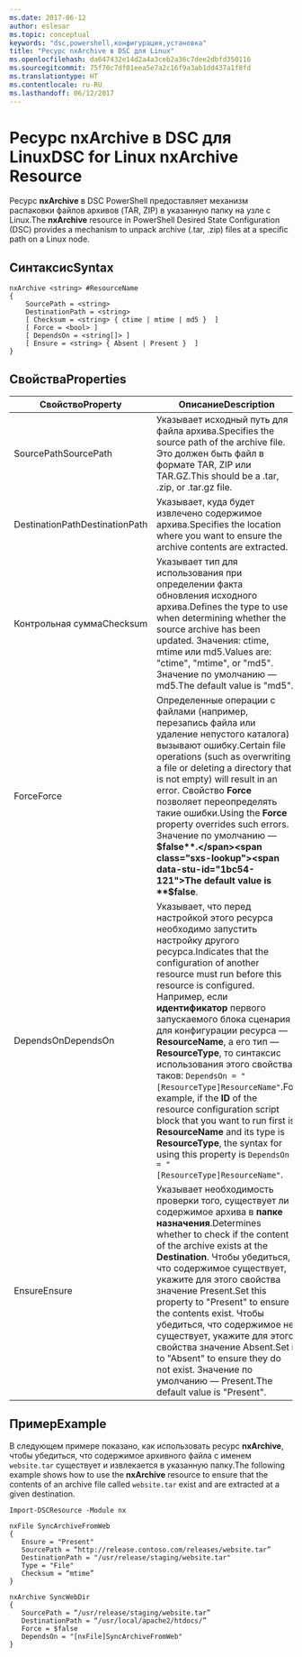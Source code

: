 ```yaml
---
ms.date: 2017-06-12
author: eslesar
ms.topic: conceptual
keywords: "dsc,powershell,конфигурация,установка"
title: "Ресурс nxArchive в DSC для Linux"
ms.openlocfilehash: da647432e14d2a4a3ceb2a36c7dee2dbfd350116
ms.sourcegitcommit: 75f70c7df01eea5e7a2c16f9a3ab1dd437a1f8fd
ms.translationtype: HT
ms.contentlocale: ru-RU
ms.lasthandoff: 06/12/2017
---
```

# <a name="dsc-for-linux-nxarchive-resource"></a><span data-ttu-id="1bc54-103">Ресурс nxArchive в DSC для Linux</span><span class="sxs-lookup"><span data-stu-id="1bc54-103">DSC for Linux nxArchive Resource</span></span>

<span data-ttu-id="1bc54-104">Ресурс **nxArchive** в DSC PowerShell предоставляет механизм распаковки файлов архивов (TAR, ZIP) в указанную папку на узле с Linux.</span><span class="sxs-lookup"><span data-stu-id="1bc54-104">The **nxArchive** resource in PowerShell Desired State Configuration (DSC) provides a mechanism to unpack archive (.tar, .zip) files at a specific path on a Linux node.</span></span>

## <a name="syntax"></a><span data-ttu-id="1bc54-105">Синтаксис</span><span class="sxs-lookup"><span data-stu-id="1bc54-105">Syntax</span></span>

```
nxArchive <string> #ResourceName
{
    SourcePath = <string>
    DestinationPath = <string>
    [ Checksum = <string> { ctime | mtime | md5 }  ]
    [ Force = <bool> ]
    [ DependsOn = <string[]> ]
    [ Ensure = <string> { Absent | Present }  ]
}
```

## <a name="properties"></a><span data-ttu-id="1bc54-106">Свойства</span><span class="sxs-lookup"><span data-stu-id="1bc54-106">Properties</span></span>

|  <span data-ttu-id="1bc54-107">Свойство</span><span class="sxs-lookup"><span data-stu-id="1bc54-107">Property</span></span> |  <span data-ttu-id="1bc54-108">Описание</span><span class="sxs-lookup"><span data-stu-id="1bc54-108">Description</span></span> | 
|---|---|
| <span data-ttu-id="1bc54-109">SourcePath</span><span class="sxs-lookup"><span data-stu-id="1bc54-109">SourcePath</span></span>| <span data-ttu-id="1bc54-110">Указывает исходный путь для файла архива.</span><span class="sxs-lookup"><span data-stu-id="1bc54-110">Specifies the source path of the archive file.</span></span> <span data-ttu-id="1bc54-111">Это должен быть файл в формате TAR, ZIP или TAR.GZ.</span><span class="sxs-lookup"><span data-stu-id="1bc54-111">This should be a .tar, .zip, or .tar.gz file.</span></span> | 
| <span data-ttu-id="1bc54-112">DestinationPath</span><span class="sxs-lookup"><span data-stu-id="1bc54-112">DestinationPath</span></span>| <span data-ttu-id="1bc54-113">Указывает, куда будет извлечено содержимое архива.</span><span class="sxs-lookup"><span data-stu-id="1bc54-113">Specifies the location where you want to ensure the archive contents are extracted.</span></span>| 
| <span data-ttu-id="1bc54-114">Контрольная сумма</span><span class="sxs-lookup"><span data-stu-id="1bc54-114">Checksum</span></span>| <span data-ttu-id="1bc54-115">Указывает тип для использования при определении факта обновления исходного архива.</span><span class="sxs-lookup"><span data-stu-id="1bc54-115">Defines the type to use when determining whether the source archive has been updated.</span></span> <span data-ttu-id="1bc54-116">Значения: ctime, mtime или md5.</span><span class="sxs-lookup"><span data-stu-id="1bc54-116">Values are: "ctime", "mtime", or "md5".</span></span> <span data-ttu-id="1bc54-117">Значение по умолчанию — md5.</span><span class="sxs-lookup"><span data-stu-id="1bc54-117">The default value is "md5".</span></span>| 
| <span data-ttu-id="1bc54-118">Force</span><span class="sxs-lookup"><span data-stu-id="1bc54-118">Force</span></span>| <span data-ttu-id="1bc54-119">Определенные операции с файлами (например, перезапись файла или удаление непустого каталога) вызывают ошибку.</span><span class="sxs-lookup"><span data-stu-id="1bc54-119">Certain file operations (such as overwriting a file or deleting a directory that is not empty) will result in an error.</span></span> <span data-ttu-id="1bc54-120">Свойство **Force** позволяет переопределять такие ошибки.</span><span class="sxs-lookup"><span data-stu-id="1bc54-120">Using the **Force** property overrides such errors.</span></span> <span data-ttu-id="1bc54-121">Значение по умолчанию — **$false**.</span><span class="sxs-lookup"><span data-stu-id="1bc54-121">The default value is **$false**.</span></span>| 
| <span data-ttu-id="1bc54-122">DependsOn</span><span class="sxs-lookup"><span data-stu-id="1bc54-122">DependsOn</span></span> | <span data-ttu-id="1bc54-123">Указывает, что перед настройкой этого ресурса необходимо запустить настройку другого ресурса.</span><span class="sxs-lookup"><span data-stu-id="1bc54-123">Indicates that the configuration of another resource must run before this resource is configured.</span></span> <span data-ttu-id="1bc54-124">Например, если **идентификатор** первого запускаемого блока сценария для конфигурации ресурса — **ResourceName**, а его тип — **ResourceType**, то синтаксис использования этого свойства таков: `DependsOn = "[ResourceType]ResourceName"`.</span><span class="sxs-lookup"><span data-stu-id="1bc54-124">For example, if the **ID** of the resource configuration script block that you want to run first is **ResourceName** and its type is **ResourceType**, the syntax for using this property is `DependsOn = "[ResourceType]ResourceName"`.</span></span>| 
| <span data-ttu-id="1bc54-125">Ensure</span><span class="sxs-lookup"><span data-stu-id="1bc54-125">Ensure</span></span>| <span data-ttu-id="1bc54-126">Указывает необходимость проверки того, существует ли содержимое архива в **папке назначения**.</span><span class="sxs-lookup"><span data-stu-id="1bc54-126">Determines whether to check if the content of the archive exists at the **Destination**.</span></span> <span data-ttu-id="1bc54-127">Чтобы убедиться, что содержимое существует, укажите для этого свойства значение Present.</span><span class="sxs-lookup"><span data-stu-id="1bc54-127">Set this property to "Present" to ensure the contents exist.</span></span> <span data-ttu-id="1bc54-128">Чтобы убедиться, что содержимое не существует, укажите для этого свойства значение Absent.</span><span class="sxs-lookup"><span data-stu-id="1bc54-128">Set it to "Absent" to ensure they do not exist.</span></span> <span data-ttu-id="1bc54-129">Значение по умолчанию — Present.</span><span class="sxs-lookup"><span data-stu-id="1bc54-129">The default value is "Present".</span></span>| 

## <a name="example"></a><span data-ttu-id="1bc54-130">Пример</span><span class="sxs-lookup"><span data-stu-id="1bc54-130">Example</span></span>

<span data-ttu-id="1bc54-131">В следующем примере показано, как использовать ресурс **nxArchive**, чтобы убедиться, что содержимое архивного файла с именем `website.tar` существует и извлекается в указанную папку.</span><span class="sxs-lookup"><span data-stu-id="1bc54-131">The following example shows how to use the **nxArchive** resource to ensure that the contents of an archive file called `website.tar` exist and are extracted at a given destination.</span></span>

```
Import-DSCResource -Module nx 

nxFile SyncArchiveFromWeb
{
   Ensure = "Present"
   SourcePath = “http://release.contoso.com/releases/website.tar”
   DestinationPath = "/usr/release/staging/website.tar"
   Type = "File"
   Checksum = “mtime”
}

nxArchive SyncWebDir
{
   SourcePath = “/usr/release/staging/website.tar”
   DestinationPath = “/usr/local/apache2/htdocs/”
   Force = $false
   DependsOn = "[nxFile]SyncArchiveFromWeb"
} 
```

